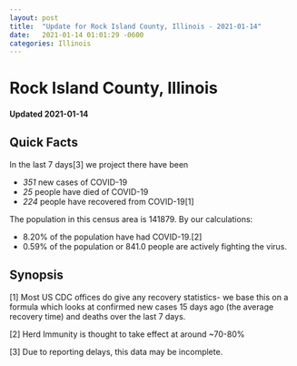 ```yaml
---
layout: post
title:  "Update for Rock Island County, Illinois - 2021-01-14"
date:   2021-01-14 01:01:29 -0600
categories: Illinois
---
```


# Rock Island County, Illinois
#### Updated 2021-01-14

## Quick Facts

In the last 7 days[3] we project there have been
- *351* new cases of COVID-19
- *25* people have died of COVID-19
- *224* people have recovered from COVID-19[1]

The population in this census area is 141879. By our calculations:
- 8.20% of the population have had COVID-19.[2]
- 0.59% of the population or 841.0 people are actively fighting the virus.

## Synopsis




[1] Most US CDC offices do give any recovery statistics- we base this on a formula which looks at confirmed new cases
15 days ago (the average recovery time) and deaths over the last 7 days.

[2] Herd Immunity is thought to take effect at around ~70-80%

[3] Due to reporting delays, this data may be incomplete.
 
    